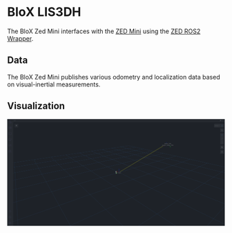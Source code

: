 # BloX LIS3DH

The BloX Zed Mini interfaces with the [ZED Mini](https://www.stereolabs.com/zed-mini/) using the [ZED ROS2 Wrapper](https://github.com/stereolabs/zed-ros2-wrapper).

## Data

The BloX Zed Mini publishes various odometry and localization data based on visual-inertial measurements.

## Visualization

![](resources/visualization.gif)
